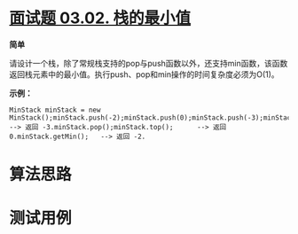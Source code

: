 # [面试题 03.02. 栈的最小值][cnTitle]

**简单**

请设计一个栈，除了常规栈支持的pop与push函数以外，还支持min函数，该函数返回栈元素中的最小值。执行push、pop和min操作的时间复杂度必须为O(1)。


**示例：** 

```
MinStack minStack = new MinStack();minStack.push(-2);minStack.push(0);minStack.push(-3);minStack.getMin();   --> 返回 -3.minStack.pop();minStack.top();      --> 返回 0.minStack.getMin();   --> 返回 -2.
```






# 算法思路

# 测试用例
```
```

[cnTitle]: https://leetcode-cn.com/problems/min-stack-lcci/
